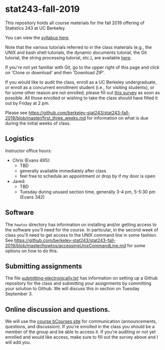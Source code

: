 # stat243-fall-2019
This repository holds all course materials for the fall 2019 offering of Statistics 243 at UC Berkeley.

You can view the [syllabus here](https://github.com/berkeley-stat243/stat243-fall-2019/blob/master/syllabus/syllabus.pdf).

Note that the various tutorials referred to in the class materials (e.g., the UNIX and bash shell tutorials, the dynamic documents tutorial, the Git tutorial, the string processing tutorial, etc.), are available [here](http://statistics.berkeley.edu/computing/training/tutorials).

If you're not yet familiar with Git, go to the upper right of this page and click on 'Clone or download' and then 'Download ZIP'.

If you would like to audit the class, enroll as a UC Berkeley undergraduate, or enroll as a concurrent enrollment student (i.e., for visiting students), or for some other reason are not enrolled, please fill out [this survey](https://forms.gle/reY7xndSN2PVqcEj8) as soon as possible. All those enrolled or wishing to take the class should have filled it out by Friday at 2 pm.

Please see https://github.com/berkeley-stat243/stat243-fall-2019/blob/master/first_three_weeks.md for information on what is due during the initial weeks of class.

## Logistics

Instructor office hours:

  - Chris (Evans 495):
     - TBD
     - generally available immediately after class
     - feel free to schedule an appointment or drop by if my door is open
   - Jared:
     - TBD
     - Tuesday during unused section time, generally 3-4 pm, 5-5:30 pm (Evans 342)

## Software

The `howtos` directory has information on installing and/or getting access to the software you'll need for the course. In particular, in the second week of class you'll need to get access to the UNIX command line in some fashion. See https://github.com/berkeley-stat243/stat243-fall-2019/blob/master/howtos/accessingUnixCommandLine.md for some options on how to do this. 

## Submitting assignments

The file [submitting-electronically.txt](./howtos/submitting-electronically.txt) has information on setting up a Github repository for the class and submitting your assignments by committing your solution to Github. We will discuss this in section on Tuesday September 3.

## Online discussion and questions.

We will use the [course bCourses site](https://bcourses.berkeley.edu/courses/1484436) for communication (announcements, questions, and discussion). If you're enrolled in the class you should be a member of the group and be able to access it. If you're auditing or not yet enrolled and would like access, make sure to fill out the survey above and I will add you. 
